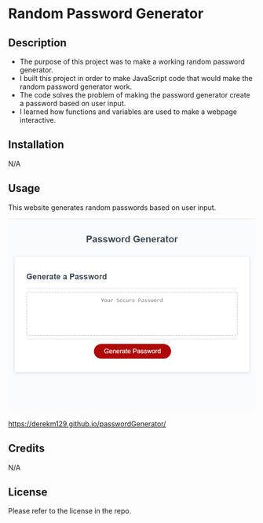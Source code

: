 # Random Password Generator

## Description

- The purpose of this project was to make a working random password generator.
- I built this project in order to make JavaScript code that would make the random password generator work.
- The  code solves the problem of making the password generator create a password based on user input.
- I learned how functions and variables are used to make a webpage interactive.

## Installation

N/A

## Usage

This website generates random passwords based on user input.

![Password Generator](./Assets/Images/screenshot.png)

https://derekm129.github.io/passwordGenerator/

## Credits

N/A

## License

Please refer to the license in the repo.

